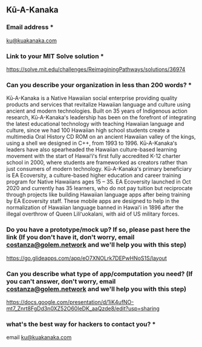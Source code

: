## Kū-A-Kanaka

### Email address *

ku@kuakanaka.com

### Link to your MIT Solve solution *

https://solve.mit.edu/challenges/ReimaginingPathways/solutions/36974

### Can you describe your organization in less than 200 words? *

Kū-A-Kanaka is a Native Hawaiian social enterprise providing quality products and services that revitalize Hawaiian language and culture using ancient and modern technologies. Built on 35 years of Indigenous action research, Kū-A-Kanakaʻs leadership has been on the forefront of integrating the latest educational technology with teaching Hawaiian language and culture, since we had 100 Hawaiian high school students create a multimedia Oral History CD ROM on an ancient Hawaiian valley of the kings, using a shell we designed in C++, from 1993 to 1996.  Kū-A-Kanakaʻs leaders have also spearheaded the Hawaiian culture-based learning movement with the start of Hawaiʻiʻs first fully accredited K-12 charter school in 2000, where students are frameworked as creators rather than just consumers of modern technology.  Kū-A-Kanakaʻs primary beneficiary is EA Ecoversity, a culture-based higher education and career training program for Native Hawaiians ages 15 – 35. EA Ecoversity launched in Oct 2020 and currently has 35 learners, who do not pay tuition but reciprocate through projects like building Hawaiian language apps after being training by EA Ecoversity staff.  These mobile apps are designed to help in the normalization of Hawaiian language banned in Hawaiʻi in 1896 after the illegal overthrow of Queen Liliʻuokalani, with aid of US military forces.  

### Do you have a prototype/mock up? If so, please past here the link (If you don't have it, don't worry, email costanza@golem.network and we'll help you with this step)

https://go.glideapps.com/app/eO7XNOLrk7DEPwHNoS1S/layout

### Can you describe what type of app/computation you need? (If you can't answer, don't worry, email costanza@golem.network and we'll help you with this step)

https://docs.google.com/presentation/d/1iK4ufNO-mt7_Znrt8FgDd3n0XZ52O60IeDK_aaQzde8/edit?usp=sharing

### what's the best way for hackers to contact you? *

email ku@kuakanaka.com

